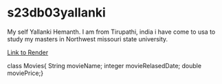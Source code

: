 # s23db03yallanki
My self Yallanki Hemanth. I am from Tirupathi, india i have come to usa to study my masters in Northwest missouri state university.

[Link to Render](https://s23db03yallanki.onrender.com)


class Movies{ String movieName;
integer movieRelasedDate; 
double moviePrice;}

